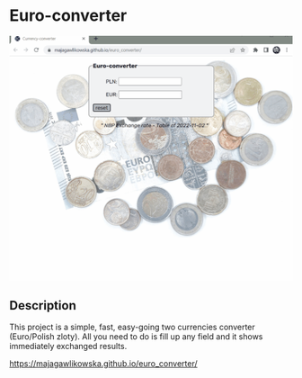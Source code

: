 # Euro-converter
![converter](images/Animation2.gif)
## Description
This project is a simple, fast, easy-going two currencies converter (Euro/Polish zloty). All you need to do is fill up any field and it shows immediately exchanged results.

https://majagawlikowska.github.io/euro_converter/
